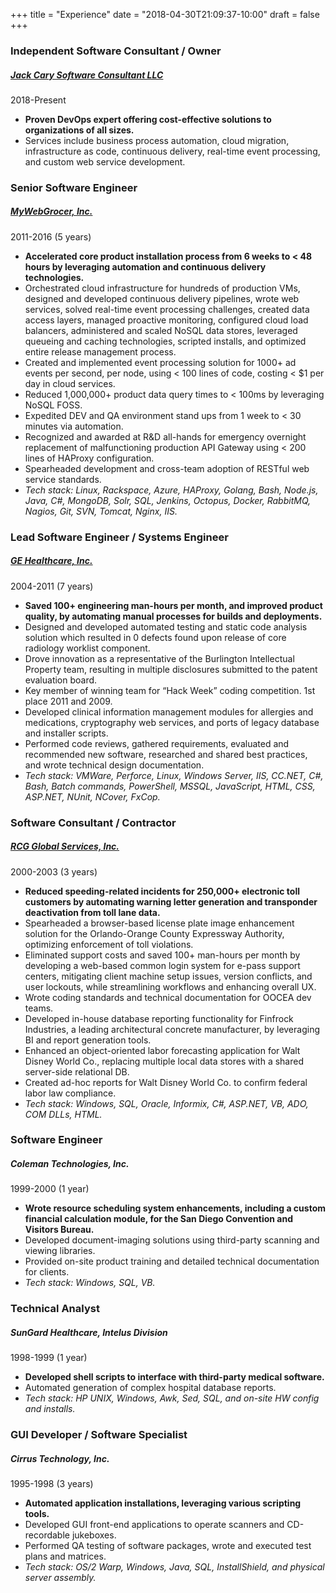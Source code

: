 +++
title = "Experience"
date = "2018-04-30T21:09:37-10:00"
draft = false
+++
### Independent Software Consultant / Owner
##### <a href="/" class="text-red">Jack Cary Software Consultant LLC</a>  
2018-Present

* **Proven DevOps expert offering cost-effective solutions to organizations of all sizes.**
* Services include business process automation, cloud migration, infrastructure as code, continuous delivery, real-time event processing, and custom web service development.

<p class="m-5"></p>

### Senior Software Engineer
##### <a href="https://mywebgrocer.com" class="text-red">MyWebGrocer, Inc.</a>  
2011-2016 (5 years)

* **Accelerated core product installation process from 6 weeks to < 48 hours by leveraging automation and continuous delivery technologies.**
* Orchestrated cloud infrastructure for hundreds of production VMs, designed and developed continuous delivery pipelines, wrote web services, solved real-time event processing challenges, created data access layers, managed proactive monitoring, configured cloud load balancers, administered and scaled NoSQL data stores, leveraged queueing and caching technologies, scripted installs, and optimized entire release management process.
* Created and implemented event processing solution for 1000+ ad events per second, per node, using < 100 lines of code, costing < $1 per day in cloud services.
* Reduced 1,000,000+ product data query times to < 100ms by leveraging NoSQL FOSS.
* Expedited DEV and QA environment stand ups from 1 week to < 30 minutes via automation.
* Recognized and awarded at R&D all-hands for emergency overnight replacement of malfunctioning production API Gateway using < 200 lines of HAProxy configuration.
* Spearheaded development and cross-team adoption of RESTful web service standards.
* _Tech stack: Linux, Rackspace, Azure, HAProxy, Golang, Bash, Node.js, Java, C#, MongoDB, Solr, SQL, Jenkins, Octopus, Docker, RabbitMQ, Nagios, Git, SVN, Tomcat, Nginx, IIS._

<p class="m-5"></p>

### Lead Software Engineer / Systems Engineer
##### <a href="http://gehealthcare.com/" class="text-red">GE Healthcare, Inc.</a>  
2004-2011 (7 years)

* **Saved 100+ engineering man-hours per month, and improved product quality, by automating manual processes for builds and deployments.**
* Designed and developed automated testing and static code analysis solution which resulted in 0 defects found upon release of core radiology worklist component.
* Drove innovation as a representative of the Burlington Intellectual Property team, resulting in multiple disclosures submitted to the patent evaluation board.
* Key member of winning team for “Hack Week” coding competition. 1st place 2011 and 2009.
* Developed clinical information management modules for allergies and medications, cryptography web services, and ports of legacy database and installer scripts.
* Performed code reviews, gathered requirements, evaluated and recommended new software, researched and shared best practices, and wrote technical design documentation.
* _Tech stack: VMWare, Perforce, Linux, Windows Server, IIS, CC.NET, C#, Bash, Batch commands, PowerShell, MSSQL, JavaScript, HTML, CSS, ASP.NET, NUnit, NCover, FxCop._

<p class="m-5"></p>

### Software Consultant / Contractor
##### <a href="https://rcgglobalservices.com" class="text-red">RCG Global Services, Inc.</a>  
2000-2003 (3 years)

* **Reduced speeding-related incidents for 250,000+ electronic toll customers by automating warning letter generation and transponder deactivation from toll lane data.**
* Spearheaded a browser-based license plate image enhancement solution for the Orlando-Orange County Expressway Authority, optimizing enforcement of toll violations.
* Eliminated support costs and saved 100+ man-hours per month by developing a web-based common login system for e-pass support centers, mitigating client machine setup issues, version conflicts, and user lockouts, while streamlining workflows and enhancing overall UX.
* Wrote coding standards and technical documentation for OOCEA dev teams.
* Developed in-house database reporting functionality for Finfrock Industries, a leading architectural concrete manufacturer, by leveraging BI and report generation tools.
* Enhanced an object-oriented labor forecasting application for Walt Disney World Co., replacing multiple local data stores with a shared server-side relational DB.
* Created ad-hoc reports for Walt Disney World Co. to confirm federal labor law compliance.
* _Tech stack: Windows, SQL, Oracle, Informix, C#, ASP.NET, VB, ADO, COM DLLs, HTML._

<p class="m-5"></p>

### Software Engineer
##### Coleman Technologies, Inc.  
1999-2000 (1 year)

* **Wrote resource scheduling system enhancements, including a custom financial calculation module, for the San Diego Convention and Visitors Bureau.**
* Developed document-imaging solutions using third-party scanning and viewing libraries.
* Provided on-site product training and detailed technical documentation for clients.
* _Tech stack: Windows, SQL, VB._

<p class="m-5"></p>

### Technical Analyst
##### SunGard Healthcare, Intelus Division  
1998-1999 (1 year)

* **Developed shell scripts to interface with third-party medical software.**
* Automated generation of complex hospital database reports.
* _Tech stack: HP UNIX, Windows, Awk, Sed, SQL, and on-site HW config and installs._

<p class="m-5"></p>

### GUI Developer / Software Specialist
##### Cirrus Technology, Inc.  
1995-1998 (3 years)

* **Automated application installations, leveraging various scripting tools.**
* Developed GUI front-end applications to operate scanners and CD-recordable jukeboxes.
* Performed QA testing of software packages, wrote and executed test plans and matrices.
* _Tech stack: OS/2 Warp, Windows, Java, SQL, InstallShield, and physical server assembly._

<p class="m-5"></p>
